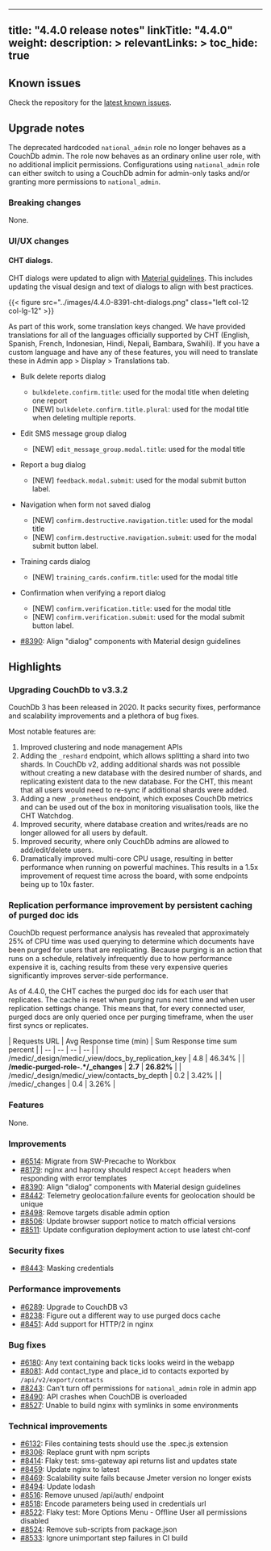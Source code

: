 
---
title: "4.4.0 release notes"
linkTitle: "4.4.0"
weight:
description: >
relevantLinks: >
toc_hide: true
---

## Known issues

Check the repository for the [latest known issues](https://github.com/medic/cht-core/issues?q=is%3Aissue+label%3A%22Affects%3A+4.4.0%22).

## Upgrade notes

The deprecated hardcoded `national_admin` role no longer behaves as a CouchDb admin. The role now behaves as an ordinary online user role, with no additional implicit permissions.
Configurations using `national_admin` role can either switch to using a CouchDb admin for admin-only tasks and/or granting more permissions to `national_admin`.

### Breaking changes

None.

### UI/UX changes

#### CHT dialogs.

CHT dialogs were updated to align with [Material guidelines](https://m3.material.io/components/dialogs/guidelines). This includes updating the visual design and text of dialogs to align with best practices.

{{< figure src="../images/4.4.0-8391-cht-dialogs.png" class="left col-12 col-lg-12" >}}
<br clear="all">

As part of this work, some translation keys changed. We have provided translations for all of the languages officially supported by CHT (English, Spanish, French, Indonesian, Hindi, Nepali, Bambara, Swahili). If you have a custom language and have any of these features, you will need to translate these in Admin app > Display > Translations tab.
- Bulk delete reports dialog
  - `bulkdelete.confirm.title`: used for the modal title when deleting one report
  - [NEW] `bulkdelete.confirm.title.plural`: used for the modal title when deleting multiple reports.
- Edit SMS message group dialog
  - [NEW] `edit_message_group.modal.title`: used for the modal title
- Report a bug dialog
  - [NEW] `feedback.modal.submit`: used for the modal submit button label.
- Navigation when form not saved dialog
  - [NEW] `confirm.destructive.navigation.title`: used for the modal title
  - [NEW] `confirm.destructive.navigation.submit`: used for the modal submit button label.
- Training cards dialog
  - [NEW] `training_cards.confirm.title`: used for the modal title
- Confirmation when verifying a report dialog
  - [NEW] `confirm.verification.title`: used for the modal title
  - [NEW] `confirm.verification.submit`: used for the modal submit button label.

- [#8390](https://github.com/medic/cht-core/issues/8390): Align "dialog" components with Material design guidelines


## Highlights

### Upgrading CouchDb to v3.3.2

CouchDb 3 has been released in 2020. It packs security fixes, performance and scalability improvements and a plethora of bug fixes.


Most notable features are:
1. Improved clustering and node management APIs
2. Adding the `_reshard` endpoint, which allows splitting a shard into two shards. In CouchDb v2, adding additional shards was not possible without creating a new database with the desired number of shards, and replicating existent data to the new database. For the CHT, this meant that all users would need to re-sync if additional shards were added.
3. Adding a new `_prometheus` endpoint, which exposes CouchDb metrics and can be used out of the box in monitoring visualisation tools, like the CHT Watchdog.
4. Improved security, where database creation and writes/reads are no longer allowed for all users by default.
5. Improved security, where only CouchDb admins are allowed to add/edit/delete users.
6. Dramatically improved multi-core CPU usage, resulting in better performance when running on powerful machines. This results in a 1.5x improvement of request time across the board, with some endpoints being up to 10x faster.

### Replication performance improvement by persistent caching of purged doc ids

CouchDb request performance analysis has revealed that approximately 25% of CPU time was used querying to determine which documents have been purged for users that are replicating.
Because purging is an action that runs on a schedule, relatively infrequently due to how performance expensive it is, caching results from these very expensive queries significantly improves server-side performance.

As of 4.4.0, the CHT caches the purged doc ids for each user that replicates. The cache is reset when purging runs next time and when user replication settings change. This means that, for every connected user, purged docs are only queried once per purging timeframe, when the user first syncs or replicates.

| Requests URL | Avg Response time (min) | Sum Response time sum percent |
| -- | -- | -- | -- |
| /medic/_design/medic/_view/docs_by_replication_key 	| 4.8 |	46.34% |
| **/medic-purged-role-.*/_changes**   | **2.7** | 	**26.82%** |
| /medic/_design/medic/_view/contacts_by_depth 	 | 0.2 | 	3.42% |
| /medic/_changes   | 0.4 |  3.26% |

### Features

None.

### Improvements

- [#6514](https://github.com/medic/cht-core/issues/6514): Migrate from SW-Precache to Workbox
- [#8179](https://github.com/medic/cht-core/issues/8179): nginx and haproxy should respect `Accept` headers when responding with error templates
- [#8390](https://github.com/medic/cht-core/issues/8390): Align "dialog" components with Material design guidelines
- [#8442](https://github.com/medic/cht-core/issues/8442): Telemetry geolocation:failure events for geolocation should be unique
- [#8498](https://github.com/medic/cht-core/issues/8498): Remove targets disable admin option
- [#8506](https://github.com/medic/cht-core/issues/8506): Update browser support notice to match official versions
- [#8511](https://github.com/medic/cht-core/issues/8511): Update configuration deployment action to use latest cht-conf

### Security fixes

- [#8443](https://github.com/medic/cht-core/issues/8443): Masking credentials

### Performance improvements

- [#6289](https://github.com/medic/cht-core/issues/6289): Upgrade to CouchDB v3
- [#8238](https://github.com/medic/cht-core/issues/8238): Figure out a different way to use purged docs cache
- [#8451](https://github.com/medic/cht-core/issues/8451): Add support for HTTP/2 in nginx

### Bug fixes

- [#6180](https://github.com/medic/cht-core/issues/6180): Any text containing back ticks looks weird in the webapp
- [#8081](https://github.com/medic/cht-core/issues/8081): Add contact_type and place_id to contacts exported by `/api/v2/export/contacts`
- [#8243](https://github.com/medic/cht-core/issues/8243): Can't turn off permissions for `national_admin` role in admin app
- [#8490](https://github.com/medic/cht-core/issues/8490): API crashes when CouchDB is overloaded
- [#8527](https://github.com/medic/cht-core/issues/8527): Unable to build nginx with symlinks in some environments

### Technical improvements

- [#6132](https://github.com/medic/cht-core/issues/6132): Files containing tests should use the .spec.js extension
- [#8306](https://github.com/medic/cht-core/issues/8306): Replace grunt with npm scripts
- [#8414](https://github.com/medic/cht-core/issues/8414): Flaky test: sms-gateway api returns list and updates state
- [#8459](https://github.com/medic/cht-core/issues/8459): Update nginx to latest
- [#8469](https://github.com/medic/cht-core/issues/8469): Scalability suite fails because Jmeter version no longer exists
- [#8494](https://github.com/medic/cht-core/issues/8494): Update lodash
- [#8516](https://github.com/medic/cht-core/issues/8516): Remove unused /api/auth/ endpoint
- [#8518](https://github.com/medic/cht-core/issues/8518): Encode parameters being used in credentials url
- [#8522](https://github.com/medic/cht-core/issues/8522): Flaky test: More Options Menu - Offline User all permissions disabled
- [#8524](https://github.com/medic/cht-core/issues/8524): Remove sub-scripts from package.json
- [#8533](https://github.com/medic/cht-core/issues/8533): Ignore unimportant step failures in CI build


